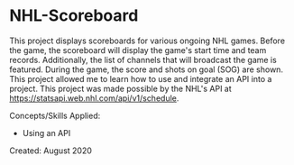 # NHL-Scoreboard
This project displays scoreboards for various ongoing NHL games. Before the game, the scoreboard will display the game's start time and team records. Additionally, the list of channels that will broadcast the game is featured. During the game, the score and shots on goal (SOG) are shown. This project allowed me to learn how to use and integrate an API into a project. This project was made possible by the NHL's API at https://statsapi.web.nhl.com/api/v1/schedule. 

Concepts/Skills Applied:
- Using an API

Created: August 2020
